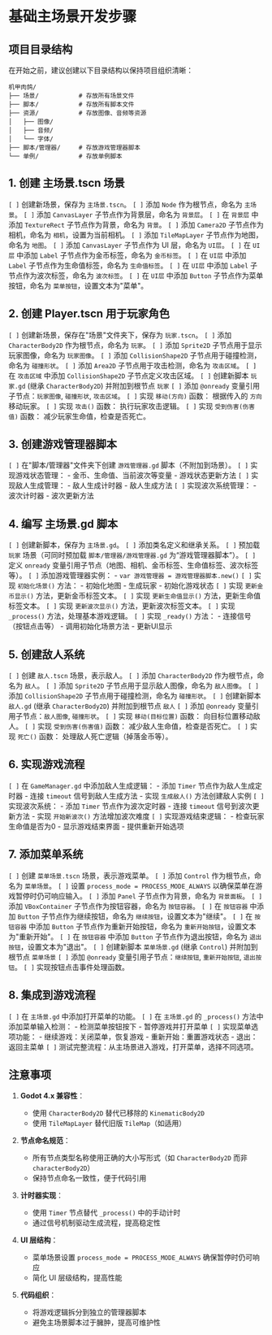 # 基础主场景开发步骤

## 项目目录结构

在开始之前，建议创建以下目录结构以保持项目组织清晰：

```
机甲肉鸽/
├── 场景/           # 存放所有场景文件
├── 脚本/           # 存放所有脚本文件
├── 资源/           # 存放图像、音频等资源
│   ├── 图像/
│   ├── 音频/
│   └── 字体/
├── 脚本/管理器/     # 存放游戏管理器脚本
└── 单例/           # 存放单例脚本
```

## 1. 创建 主场景.tscn 场景

   `[ ]` 创建新场景，保存为 `主场景.tscn`。
   `[ ]` 添加 `Node` 作为根节点，命名为 `主场景`。
   `[ ]` 添加 `CanvasLayer` 子节点作为背景层，命名为 `背景层`。
   `[ ]` 在 `背景层` 中添加 `TextureRect` 子节点作为背景，命名为 `背景`。
   `[ ]` 添加 `Camera2D` 子节点作为相机，命名为 `相机`，设置为当前相机。
   `[ ]` 添加 `TileMapLayer` 子节点作为地图，命名为 `地图`。
   `[ ]` 添加 `CanvasLayer` 子节点作为 UI 层，命名为 `UI层`。
   `[ ]` 在 `UI层` 中添加 `Label` 子节点作为金币标签，命名为 `金币标签`。
   `[ ]` 在 `UI层` 中添加 `Label` 子节点作为生命值标签，命名为 `生命值标签`。
   `[ ]` 在 `UI层` 中添加 `Label` 子节点作为波次标签，命名为 `波次标签`。
   `[ ]` 在 `UI层` 中添加 `Button` 子节点作为菜单按钮，命名为 `菜单按钮`，设置文本为"菜单"。

## 2. 创建 Player.tscn 用于玩家角色

   `[ ]` 创建新场景，保存在"场景"文件夹下，保存为 `玩家.tscn`。
   `[ ]` 添加 `CharacterBody2D` 作为根节点，命名为 `玩家`。
   `[ ]` 添加 `Sprite2D` 子节点用于显示玩家图像，命名为 `玩家图像`。
   `[ ]` 添加 `CollisionShape2D` 子节点用于碰撞检测，命名为 `碰撞形状`。
   `[ ]` 添加 `Area2D` 子节点用于攻击检测，命名为 `攻击区域`。
   `[ ]` 在 `攻击区域` 中添加 `CollisionShape2D` 子节点定义攻击区域。
   `[ ]` 创建新脚本 `玩家.gd` (继承 `CharacterBody2D`) 并附加到根节点 `玩家`
       `[ ]` 添加 `@onready` 变量引用子节点：`玩家图像`, `碰撞形状`, `攻击区域`。
       `[ ]` 实现 `移动(方向)` 函数：
           根据传入的 `方向` 移动玩家。
       `[ ]` 实现 `攻击()` 函数：
           执行玩家攻击逻辑。
       `[ ]` 实现 `受到伤害(伤害值)` 函数：
           减少玩家生命值，检查是否死亡。

## 3. 创建游戏管理器脚本

   `[ ]` 在"脚本/管理器"文件夹下创建 `游戏管理器.gd` 脚本（不附加到场景）。
   `[ ]` 实现游戏状态管理：
       - 金币、生命值、当前波次等变量
       - 游戏状态更新方法
   `[ ]` 实现敌人生成管理：
       - 敌人生成计时器
       - 敌人生成方法
   `[ ]` 实现波次系统管理：
       - 波次计时器
       - 波次更新方法

## 4. 编写 主场景.gd 脚本

   `[ ]` 创建新脚本，保存为 `主场景.gd`。
   `[ ]` 添加类名定义和继承关系。
   `[ ]` 预加载 `玩家` 场景（可同时预加载 `脚本/管理器/游戏管理器.gd` 为“游戏管理器脚本”）。
   `[ ]` 定义 `onready` 变量引用子节点（地图、相机、金币标签、生命值标签、波次标签等）。
   `[ ]` 添加游戏管理器实例：
       - `var 游戏管理器 = 游戏管理器脚本.new()`
   `[ ]` 实现 `初始化场景()` 方法：
       - 初始化地图
       - 生成玩家
       - 初始化游戏状态
   `[ ]` 实现 `更新金币显示()` 方法，更新金币标签文本。
   `[ ]` 实现 `更新生命值显示()` 方法，更新生命值标签文本。
   `[ ]` 实现 `更新波次显示()` 方法，更新波次标签文本。
   `[ ]` 实现 `_process()` 方法，处理基本游戏逻辑。
   `[ ]` 实现 `_ready()` 方法：
       - 连接信号（按钮点击等）
       - 调用初始化场景方法
       - 更新UI显示

## 5. 创建敌人系统

   `[ ]` 创建 `敌人.tscn` 场景，表示敌人。
   `[ ]` 添加 `CharacterBody2D` 作为根节点，命名为 `敌人`。
   `[ ]` 添加 `Sprite2D` 子节点用于显示敌人图像，命名为 `敌人图像`。
   `[ ]` 添加 `CollisionShape2D` 子节点用于碰撞检测，命名为 `碰撞形状`。
   `[ ]` 创建新脚本 `敌人.gd` (继承 `CharacterBody2D`) 并附加到根节点 `敌人`
       `[ ]` 添加 `@onready` 变量引用子节点：`敌人图像`, `碰撞形状`。
       `[ ]` 实现 `移动(目标位置)` 函数：
           向目标位置移动敌人。
       `[ ]` 实现 `受到伤害(伤害值)` 函数：
           减少敌人生命值，检查是否死亡。
       `[ ]` 实现 `死亡()` 函数：
           处理敌人死亡逻辑（掉落金币等）。

## 6. 实现游戏流程

   `[ ]` 在 `GameManager.gd` 中添加敌人生成逻辑：
       - 添加 `Timer` 节点作为敌人生成定时器
       - 连接 `timeout` 信号到敌人生成方法
       - 实现 `生成敌人()` 方法创建敌人实例
   `[ ]` 实现波次系统：
       - 添加 `Timer` 节点作为波次定时器
       - 连接 `timeout` 信号到波次更新方法
       - 实现 `开始新波次()` 方法增加波次难度
   `[ ]` 实现游戏结束逻辑：
       - 检查玩家生命值是否为0
       - 显示游戏结束界面
       - 提供重新开始选项

## 7. 添加菜单系统

   `[ ]` 创建 `菜单场景.tscn` 场景，表示游戏菜单。
   `[ ]` 添加 `Control` 作为根节点，命名为 `菜单场景`。
   `[ ]` 设置 `process_mode = PROCESS_MODE_ALWAYS` 以确保菜单在游戏暂停时仍可响应输入。
   `[ ]` 添加 `Panel` 子节点作为背景，命名为 `背景面板`。
   `[ ]` 添加 `VBoxContainer` 子节点作为按钮容器，命名为 `按钮容器`。
   `[ ]` 在 `按钮容器` 中添加 `Button` 子节点作为继续按钮，命名为 `继续按钮`，设置文本为"继续"。
   `[ ]` 在 `按钮容器` 中添加 `Button` 子节点作为重新开始按钮，命名为 `重新开始按钮`，设置文本为"重新开始"。
   `[ ]` 在 `按钮容器` 中添加 `Button` 子节点作为退出按钮，命名为 `退出按钮`，设置文本为"退出"。
   `[ ]` 创建新脚本 `菜单场景.gd` (继承 `Control`) 并附加到根节点 `菜单场景`
       `[ ]` 添加 `@onready` 变量引用子节点：`继续按钮`, `重新开始按钮`, `退出按钮`。
       `[ ]` 实现按钮点击事件处理函数。

## 8. 集成到游戏流程

   `[ ]` 在 `主场景.gd` 中添加打开菜单的功能。
   `[ ]` 在 `主场景.gd` 的 `_process()` 方法中添加菜单输入检测：
       - 检测菜单按钮按下
       - 暂停游戏并打开菜单
   `[ ]` 实现菜单选项功能：
       - 继续游戏：关闭菜单，恢复游戏
       - 重新开始：重置游戏状态
       - 退出：返回主菜单
   `[ ]` 测试完整流程：从主场景进入游戏，打开菜单，选择不同选项。

## 注意事项

1. **Godot 4.x 兼容性**：
   - 使用 `CharacterBody2D` 替代已移除的 `KinematicBody2D`
   - 使用 `TileMapLayer` 替代旧版 `TileMap`（如适用）

2. **节点命名规范**：
   - 所有节点类型名称使用正确的大小写形式（如 `CharacterBody2D` 而非 `characterBody2D`）
   - 保持节点命名一致性，便于代码引用

3. **计时器实现**：
   - 使用 `Timer` 节点替代 `_process()` 中的手动计时
   - 通过信号机制驱动生成流程，提高稳定性

4. **UI 层结构**：
   - 菜单场景设置 `process_mode = PROCESS_MODE_ALWAYS` 确保暂停时仍可响应
   - 简化 UI 层级结构，提高性能

5. **代码组织**：
   - 将游戏逻辑拆分到独立的管理器脚本
   - 避免主场景脚本过于臃肿，提高可维护性

   